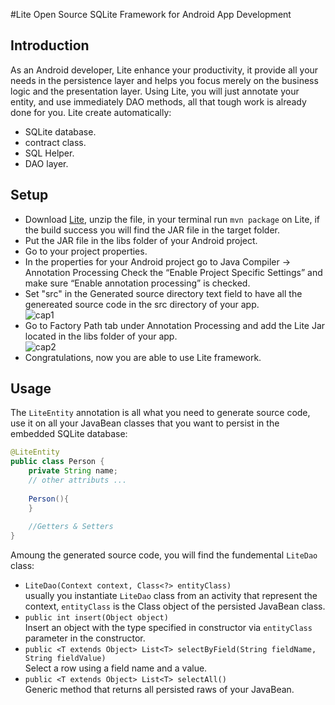 #Lite
Open Source SQLite Framework for Android App Development
## Introduction
As an Android developer, Lite enhance your productivity, it provide all your needs in the persistence layer and helps you focus merely on the business logic and the presentation layer. Using Lite, you will just annotate your entity, and use immediately DAO methods, all that tough work is already done for you. Lite create automatically:
* SQLite database.
* contract class.
* SQL Helper.
* DAO layer.

## Setup
* Download [Lite](https://github.com/marouanMrz/Lite/archive/master.zip), unzip the file, in your terminal run ```mvn package``` on Lite, if the build success you will find the JAR file in the target folder.
* Put the JAR file in the libs folder of your Android project.
* Go to your project properties.
* In the properties for your Android project go to Java Compiler -> Annotation Processing
Check the “Enable Project Specific Settings” and make sure “Enable annotation processing” is checked.
* Set "src" in the Generated source directory text field to have all the genereated source code in the src directory of your app.<br>
![cap1](http://img11.hostingpics.net/pics/316936Cap1.png)
* Go to Factory Path tab under Annotation Processing and add the Lite Jar located in the libs folder of your app.<br>
![cap2](http://img11.hostingpics.net/pics/307173Cap2.png)
* Congratulations, now you are able to use Lite framework.

## Usage
The `LiteEntity` annotation is all what you need to generate source code, use it on all your JavaBean classes that you want to persist in the embedded SQLite database:

```java
@LiteEntity
public class Person {
    private String name;
    // other attributs ...
    
    Person(){
    }
    
    //Getters & Setters
}
```
Amoung the generated source code, you will find the fundemental `LiteDao` class:
* `LiteDao(Context context, Class<?> entityClass)`<br>
  usually you instantiate `LiteDao` class from an activity that represent the context, `entityClass` is the Class object of the persisted JavaBean class.
* `public int insert(Object object)`<br>
  Insert an object with the type specified in constructor via `entityClass` parameter in the constructor.
* `public <T extends Object> List<T> selectByField(String fieldName, String fieldValue)`<br>
  Select a row using a field name and a value.
* `public <T extends Object> List<T> selectAll()`<br>
  Generic method that returns all persisted raws of your JavaBean.


